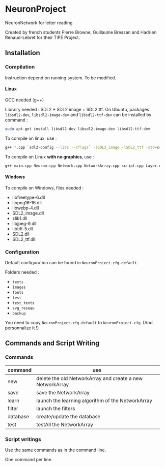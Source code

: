 # NeuronProject

NeuronNetwork for letter reading

Created by french students Pierre Browne, Guillaume Bressan and Hadrien Renaud-Lebret for their TIPE Project.

## Installation

### Compilation


Instruction depend on running system. To be modified.

#### Linux

GCC needed (g++)

Librairy needed : SDL2 + SDL2 image + SDL2 ttf. On Ubuntu, packages `libsdl2-dev`, `libsdl2-image-dev` and `libsdl2-ttf-dev` can be installed by command :

```bash
sudo apt-get install libsdl2-dev libsdl2-image-dev libsdl2-ttf-dev
```

To compile on linux, use :

```bash
g++ *.cpp `sdl2-config --libs --cflags` -lSDL2_image -lSDL2_ttf -std=c++14 -o NeuronProject
```

To compile on Linux **with no graphics**, use :

```bash
g++ main.cpp Neuron.cpp Network.cpp NetworkArray.cpp script.cpp Layer.cpp Binding.cpp -std=c++14 -DNO_GRAPHIC -o NeuronProject
```

#### Windows

To compile on Windows, files needed :
- libfreetype-6.dll
- libpng16-16.dll
- libwebp-4.dll
- SDL2_image.dll
- zlib1.dll
- libjpeg-9.dll
- libtiff-5.dll
- SDL2.dll
- SDL2_ttf.dll

### Configuration

Default configuration can be found in `NeuronProject.cfg.default`.

Folders needed :
- `texts`
- `images`
- `fonts`
- `test`
- `test_texts`
- `svg_reseau`
- `backup`

You need to copy `NeuronProject.cfg.default` to `NeuronProject.cfg`. (And personnalize it !)

## Commands and Script Writing

### Commands

| command  | use
| -------- | ---------------------------------------------------------
| new      | delete the old NetworkArray and create a new NetworkArray
| save     | save the NetworkArray
| learn    | launch the learning algorithm of the NetworkArray
| filter   | launch the filters
| database | create/update the database
| test     | testAll the NetworkArray

### Script writings

Use the same commands as in the command line.

One command per line.
